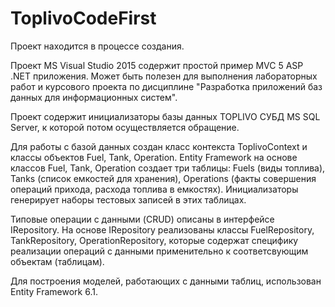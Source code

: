 # ToplivoCodeFirst
Проект находится в процессе создания.

Проект MS Visual Studio 2015 содержит простой пример MVC 5 ASP .NET приложения. Может быть полезен для выполнения лабораторных работ и курсового проекта по дисциплине "Разработка приложений баз данных для информационных систем".

Проект содержит инициализаторы базы данных TOPLIVO СУБД MS SQL Server, к которой потом осуществляется обращение. 

Для работы с базой данных создан класс контекста ToplivoContext и классы объектов Fuel, Tank, Operation. Entity Framework на основе классов Fuel, Tank, Operation создает три таблицы:  Fuels (виды топлива), Tanks (список емкостей для хранения), Operations (факты совершения операций прихода, расхода топлива в емкостях). Инициализаторы генерирует наборы тестовых записей в этих таблицах.

Типовые операции с данными (CRUD) описаны в интерфейсе IRepository. На основе IRepository реализованы классы FuelRepository, TankRepository, OperationRepository, которые содержат специфику реализации операций с данными применительно к соответсвующим  объектам (таблицам).

Для построения моделей, работающих с данными таблиц, использован Entity Framework 6.1.

